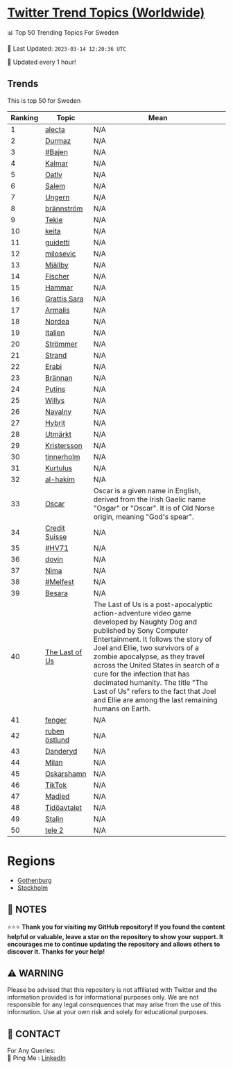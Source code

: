 [Twitter Trend Topics (Worldwide)](https://github.com/ErcinDedeoglu/Twitter-Trend-Topics)
==========


📊 Top 50 Trending Topics For Sweden

📆 Last Updated: `2023-03-14 12:20:36 UTC`

🔧 Updated every 1 hour!


## Trends

This is top 50 for Sweden

| Ranking | Topic | Mean |
| ------- | ------------ | ------------ |
| 1 | [alecta](http://twitter.com/search?q=alecta) | N/A |
| 2 | [Durmaz](http://twitter.com/search?q=Durmaz) | N/A |
| 3 | [#Bajen](http://twitter.com/search?q=%23Bajen) | N/A |
| 4 | [Kalmar](http://twitter.com/search?q=Kalmar) | N/A |
| 5 | [Oatly](http://twitter.com/search?q=Oatly) | N/A |
| 6 | [Salem](http://twitter.com/search?q=Salem) | N/A |
| 7 | [Ungern](http://twitter.com/search?q=Ungern) | N/A |
| 8 | [brännström](http://twitter.com/search?q=br%c3%a4nnstr%c3%b6m) | N/A |
| 9 | [Tekie](http://twitter.com/search?q=Tekie) | N/A |
| 10 | [keita](http://twitter.com/search?q=keita) | N/A |
| 11 | [guidetti](http://twitter.com/search?q=guidetti) | N/A |
| 12 | [milosevic](http://twitter.com/search?q=milosevic) | N/A |
| 13 | [Mjällby](http://twitter.com/search?q=Mj%c3%a4llby) | N/A |
| 14 | [Fischer](http://twitter.com/search?q=Fischer) | N/A |
| 15 | [Hammar](http://twitter.com/search?q=Hammar) | N/A |
| 16 | [Grattis Sara](http://twitter.com/search?q=Grattis+Sara) | N/A |
| 17 | [Armalis](http://twitter.com/search?q=Armalis) | N/A |
| 18 | [Nordea](http://twitter.com/search?q=Nordea) | N/A |
| 19 | [Italien](http://twitter.com/search?q=Italien) | N/A |
| 20 | [Strömmer](http://twitter.com/search?q=Str%c3%b6mmer) | N/A |
| 21 | [Strand](http://twitter.com/search?q=Strand) | N/A |
| 22 | [Erabi](http://twitter.com/search?q=Erabi) | N/A |
| 23 | [Brännan](http://twitter.com/search?q=Br%c3%a4nnan) | N/A |
| 24 | [Putins](http://twitter.com/search?q=Putins) | N/A |
| 25 | [Willys](http://twitter.com/search?q=Willys) | N/A |
| 26 | [Navalny](http://twitter.com/search?q=Navalny) | N/A |
| 27 | [Hybrit](http://twitter.com/search?q=Hybrit) | N/A |
| 28 | [Utmärkt](http://twitter.com/search?q=Utm%c3%a4rkt) | N/A |
| 29 | [Kristersson](http://twitter.com/search?q=Kristersson) | N/A |
| 30 | [tinnerholm](http://twitter.com/search?q=tinnerholm) | N/A |
| 31 | [Kurtulus](http://twitter.com/search?q=Kurtulus) | N/A |
| 32 | [al-hakim](http://twitter.com/search?q=al-hakim) | N/A |
| 33 | [Oscar](http://twitter.com/search?q=Oscar) | Oscar is a given name in English, derived from the Irish Gaelic name "Osgar" or "Oscar". It is of Old Norse origin, meaning "God's spear". |
| 34 | [Credit Suisse](http://twitter.com/search?q=Credit+Suisse) | N/A |
| 35 | [#HV71](http://twitter.com/search?q=%23HV71) | N/A |
| 36 | [dovin](http://twitter.com/search?q=dovin) | N/A |
| 37 | [Nima](http://twitter.com/search?q=Nima) | N/A |
| 38 | [#Melfest](http://twitter.com/search?q=%23Melfest) | N/A |
| 39 | [Besara](http://twitter.com/search?q=Besara) | N/A |
| 40 | [The Last of Us](http://twitter.com/search?q=The+Last+of+Us) | The Last of Us is a post-apocalyptic action-adventure video game developed by Naughty Dog and published by Sony Computer Entertainment. It follows the story of Joel and Ellie, two survivors of a zombie apocalypse, as they travel across the United States in search of a cure for the infection that has decimated humanity. The title "The Last of Us" refers to the fact that Joel and Ellie are among the last remaining humans on Earth. |
| 41 | [fenger](http://twitter.com/search?q=fenger) | N/A |
| 42 | [ruben östlund](http://twitter.com/search?q=ruben+%c3%b6stlund) | N/A |
| 43 | [Danderyd](http://twitter.com/search?q=Danderyd) | N/A |
| 44 | [Milan](http://twitter.com/search?q=Milan) | N/A |
| 45 | [Oskarshamn](http://twitter.com/search?q=Oskarshamn) | N/A |
| 46 | [TikTok](http://twitter.com/search?q=TikTok) | N/A |
| 47 | [Madjed](http://twitter.com/search?q=Madjed) | N/A |
| 48 | [Tidöavtalet](http://twitter.com/search?q=Tid%c3%b6avtalet) | N/A |
| 49 | [Stalin](http://twitter.com/search?q=Stalin) | N/A |
| 50 | [tele 2](http://twitter.com/search?q=tele+2) | N/A |



# Regions

* [Gothenburg](</Sweden/Gothenburg.md>)
* [Stockholm](</Sweden/Stockholm.md>)



## 📝 NOTES

⭐⭐⭐ **Thank you for visiting my GitHub repository! If you found the content helpful or valuable, leave a star on the repository to show your support. It encourages me to continue updating the repository and allows others to discover it. Thanks for your help!**


## ⚠️ WARNING

Please be advised that this repository is not affiliated with Twitter and the information provided is for informational purposes only. We are not responsible for any legal consequences that may arise from the use of this information. Use at your own risk and solely for educational purposes.


## 📨 CONTACT

 For Any Queries:  
            🏓 Ping Me : [LinkedIn](https://www.linkedin.com/in/ercindedeoglu/)
